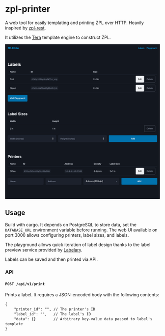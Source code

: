 # zpl-printer

A web tool for easily templating and printing ZPL over HTTP. Heavily inspired by
[zpl-rest](https://github.com/mrothenbuecher/zpl-rest/tree/master).

It utilizes the [Tera](https://tera.netlify.app/docs/#templates) template engine
to construct ZPL.

![](docs/main-ui.png)

## Usage

Build with cargo. It depends on PostgreSQL to store data, set the `DATABASE_URL`
environment variable before running. The web UI available on port 3000 allows
configuring printers, label sizes, and labels.

The playground allows quick iteration of label design thanks to the label
preview service provided by [Labelary](http://labelary.com).

Labels can be saved and then printed via API.

### API

#### `POST /api/v1/print`

Prints a label. It requires a JSON-encoded body with the following contents:

```jsonc
{
    "printer_id": "", // The printer's ID
    "label_id": "",   // The label's ID
    "data": {}        // Arbitrary key-value data passed to label's template
}
```
